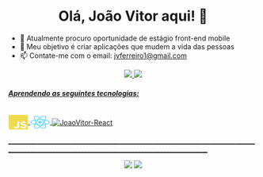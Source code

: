 <h1 align="center">Olá, João Vitor aqui! 👋</h1>

- 🔭 Atualmente procuro oportunidade de estágio front-end mobile
- 🌱 Meu objetivo é criar aplicações que mudem a vida das pessoas
- 📫 Contate-me com o email: jvferreiro1@gmail.com

<div align="center">
  <a href="https://github.com/JoaoVitorFerreiro">
  <img height="160em" src="https://github-readme-stats.vercel.app/api?username=JoaoVitorFerreiro&show_icons=true&theme=noctis&include_all_commits=true&count_private=true"/>
  <img height="160em" src="https://github-readme-stats.vercel.app/api/top-langs/?username=JoaoVitorFerreiro&layout=compact&langs_count=7&theme=noctis"/>
</div>

  
  <h4><i>Aprendendo as seguintes tecnologias:</i></h4> 
  
<div style="display: inline_block"><br>
  <img align="center" alt="JoaoVitor-Js" height="30" width="40" src="https://raw.githubusercontent.com/devicons/devicon/master/icons/javascript/javascript-plain.svg">
  <img align="center" alt="JoaoVitor-React" height="30" width="40" src="https://raw.githubusercontent.com/devicons/devicon/master/icons/react/react-original.svg">
  <img align="center" alt="JoaoVitor-React" height="30" width="40" src="https://cdn.worldvectorlogo.com/logos/typescript.svg">
  
</div>
  
  <p>_____________________________________________________________________________________________________________________________________________</p>
  
<div style="text-align:center"> 
  
  <a href = "mailto:jvferreiro1@gmail.com"><img src="https://img.shields.io/badge/Gmail-D14836?style=for-the-badge&logo=gmail&logoColor=white" target="_blank"></a>
  <a href="https://www.linkedin.com/in/jo%C3%A3o-vitor-ferreiro-a1692b1b7/" target="_blank"><img src="https://img.shields.io/badge/-LinkedIn-%230077B5?style=for-the-badge&logo=linkedin&logoColor=white" target="_blank"></a> 
 
 
  </div>
